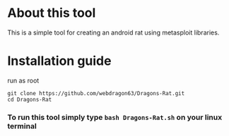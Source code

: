 # About this tool
This is a simple tool for creating an android rat using metasploit libraries.
# Installation guide
run as root
```shell
git clone https://github.com/webdragon63/Dragons-Rat.git
cd Dragons-Rat
```
### To run this tool simply type `bash Dragons-Rat.sh` on your linux terminal
